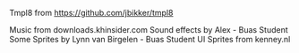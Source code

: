 Tmpl8 from https://github.com/jbikker/tmpl8

Music from downloads.khinsider.com
Sound effects by Alex  - Buas Student
Some Sprites by Lynn van Birgelen - Buas Student
UI Sprites from kenney.nl
